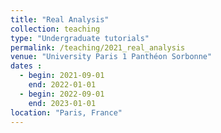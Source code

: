 ```yaml
---
title: "Real Analysis"
collection: teaching
type: "Undergraduate tutorials"
permalink: /teaching/2021_real_analysis
venue: "University Paris 1 Panthéon Sorbonne"
dates :
  - begin: 2021-09-01
    end: 2022-01-01 
  - begin: 2022-09-01
    end: 2023-01-01 
location: "Paris, France"
---
```

